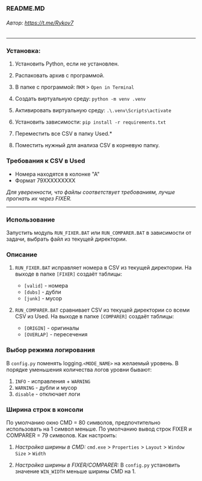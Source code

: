 ### README.MD
###### Автор: https://t.me/Rykov7
***

### Установка:
1. Установить Python, если не установлен.
2. Распаковать архив с программой.
3. В папке с программой: `ПКМ` > `Open in Terminal`
4. Создать виртуальную среду:
`python -m venv .venv`
5. Активировать виртуальную среду:
`.\.venv\Scripts\activate`
6. Установить зависимости:
`pip install -r requirements.txt`

7. Переместить все CSV в папку Used.*
8. Поместить нужный для анализа CSV в корневую папку.

### Требования к CSV в Used

* Номера находятся в колонке "А" 
* Формат 79XXXXXXXXX

_Для уверенности, что файлы соответствует требованиям, лучше прогнать их через FIXER._
***
### Использование
Запустить модуль `RUN_FIXER.BAT` или `RUN_COMPARER.BAT` в зависимости от задачи, выбрать файл из текущей директории.

### Описание
1. `RUN_FIXER.BAT` исправляет номера в CSV из текущей директории. На выходе в папке `[FIXER]` создаёт таблицы:
   * `[valid]` - номера 
   * `[dubs]` - дубли
   * `[junk]` - мусор

2. `RUN_COMPARER.BAT` сравнивает CSV из текущей директории со всеми CSV из Used. На выходе в папке `[COMPARER]` создаёт таблицы:
   * `[ORIGIN]` - оригиналы
   * `[OVERLAP]` - пересечения

### Выбор режима логирования
В `config.py` поменять logging.`<MODE_NAME>` на желаемый уровень.
В порядке уменьшения количества логов уровни бывают:
1. `INFO` - исправления + `WARNING`
2. `WARNING` - дубли и мусор
3. `disable` - отключает логи

### Ширина строк в консоли
По умолчанию окно CMD = 80 символов, предпочтительно использовать на 1 символ меньше.
По умолчанию вывод строк FIXER и COMPARER = 79 символов. Как настроить:

1. _Настройка ширины в CMD:_
`сmd.exe` > `Properties` > `Layout` > `Window Size` > `Width`

2. _Настройка ширины в FIXER/COMPARER:_
В `config.py` установить значение `WIN_WIDTH` меньше ширины CMD на 1.